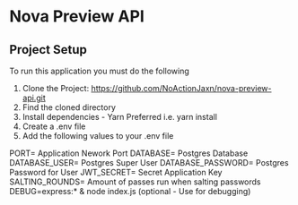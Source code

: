 # Nova Preview API

## Project Setup
To run this application you must do the following
1. Clone the Project: https://github.com/NoActionJaxn/nova-preview-api.git
2. Find the cloned directory
3. Install dependencies - Yarn Preferred i.e. yarn install
4. Create a .env file
4. Add the following values to your .env file

PORT= Application Nework Port 
DATABASE= Postgres Database
DATABASE_USER= Postgres Super User
DATABASE_PASSWORD= Postgres Password for User
JWT_SECRET= Secret Application Key
SALTING_ROUNDS= Amount of passes run when salting passwords
DEBUG=express:* & node index.js (optional - Use for debugging)
